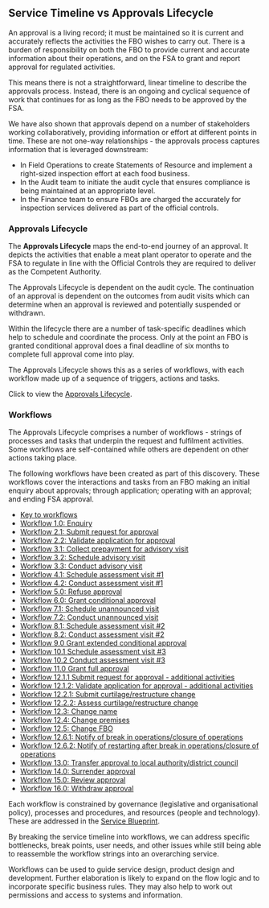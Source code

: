 ## Service Timeline vs Approvals Lifecycle
An approval is a living record; it must be maintained so it is current and accurately reflects the activities the FBO wishes to carry out. There is a burden of responsibility on both the FBO to provide current and accurate information about their operations, and on the FSA to grant and report approval for regulated activities.

This means there is not a straightforward, linear timeline to describe the approvals process. Instead, there is an ongoing and cyclical sequence of work that continues for as long as the FBO needs to be approved by the FSA.

We have also shown that approvals depend on a number of stakeholders working collaboratively, providing information or effort at different points in time. These are not one-way relationships - the approvals process captures information that is leveraged downstream:
* In Field Operations to create Statements of Resource and implement a right-sized inspection effort at each food business.
* In the Audit team to initiate the audit cycle that ensures compliance is being maintained at an appropriate level.
* In the Finance team to ensure FBOs are charged the accurately for inspection services delivered as part of the official controls.


### Approvals Lifecycle
The **Approvals Lifecycle** maps the end-to-end journey of an approval. It depicts the activities that enable a meat plant operator to operate and the FSA to regulate in line with the Official Controls they are required to deliver as the Competent Authority.

The Approvals Lifecycle is dependent on the audit cycle. The continuation of an approval is dependent on the outcomes from audit visits which can determine when an approval is reviewed and potentially suspended or withdrawn.

Within the lifecycle there are a number of task-specific deadlines which help to schedule and coordinate the process. Only at the point an FBO is granted conditional approval does a final deadline of six months to complete full approval come into play.

The Approvals Lifecycle shows this as a series of workflows, with each workflow made up of a sequence of triggers, actions and tasks. 

Click to view the [Approvals Lifecycle](https://drive.google.com/file/d/1P_vAGrQjXrsqebcCfbrhLXhV9X0gXBRR/view?usp=sharing).


### Workflows
The Approvals Lifecycle comprises a number of workflows - strings of processes and tasks that underpin the request and fulfilment activities. Some workflows are self-contained while others are dependent on other actions taking place.

The following workflows have been created as part of this discovery. These workflows cover the interactions and tasks from an FBO making an initial enquiry about approvals; through application; operating with an approval; and ending FSA approval.

* [Key to workflows](https://drive.google.com/file/d/1uVpD6YmwaySxLAoxl53NIaF9jKHYGQ0G/view?usp=sharing)
* [Workflow 1.0: Enquiry](https://drive.google.com/file/d/1ZwkAKa2tTBTRn66ZZdLMVpkV02jRaOib/view?usp=sharing)
* [Workflow 2.1: Submit request for approval](https://drive.google.com/file/d/1MkA-W9ve6hcANeFp9X7UXXuxKAz1v5IE/view?usp=sharing)
* [Workflow 2.2: Validate application for approval](https://drive.google.com/file/d/1LHtBoj7ycZDdxS8EcZkFS8lLOBRqny2W/view?usp=sharing)
* [Workflow 3.1: Collect prepayment for advisory visit](https://drive.google.com/file/d/19VridFopJ1dPMPEyGounGcyY2WD-DNg-/view?usp=sharing)
* [Workflow 3.2: Schedule advisory visit](https://drive.google.com/file/d/1kLqPkfvbutO5IqmzZWEyw-GetY8A34RV/view?usp=sharing)
* [Workflow 3.3: Conduct advisory visit](https://drive.google.com/file/d/13bYuw2Ys_uPBzdscXdcbDVETbjo8rL_u/view?usp=sharing)
* [Workflow 4.1:  Schedule assessment visit #1](https://drive.google.com/file/d/13G8LzdCRQYyRizVTEF9rpg_qHDlUXk7W/view?usp=sharing)
* [Workflow 4.2: Conduct assessment visit #1](https://drive.google.com/file/d/17nyrIfVlK14uoXRHRcjSu7_f8YHEm4ZN/view?usp=sharing)
* [Workflow 5.0: Refuse approval](https://drive.google.com/file/d/1c6yQtm7GrRUXe5qiuGXhRfw-375yaRLp/view?usp=sharing)
* [Workflow 6.0: Grant conditional approval](https://drive.google.com/file/d/1twEDmZwBeS8kJegKD9Emnseouv2XCBF3/view?usp=sharing)
* [Workflow 7.1: Schedule unannounced visit](https://drive.google.com/file/d/1HWMj7D0ayw4Y-amoUpWM9DYcahdRikzB/view?usp=sharing)
* [Workflow 7.2: Conduct unannounced visit](https://drive.google.com/file/d/1YwzkTGrUSDsPyeFIXWLzTWnhsEJnyOCz/view?usp=sharing)
* [Workflow 8.1: Schedule assessment visit #2](https://drive.google.com/file/d/1YwzkTGrUSDsPyeFIXWLzTWnhsEJnyOCz/view?usp=sharing)
* [Workflow 8.2: Conduct assessment visit #2](https://drive.google.com/file/d/1YwzkTGrUSDsPyeFIXWLzTWnhsEJnyOCz/view?usp=sharing)
* [Workflow 9.0 Grant extended conditional approval](https://drive.google.com/file/d/1BKhrNobaDEZCyjDxKeJq_FL0Fe0osek0/view?usp=sharing)
* [Workflow 10.1 Schedule assessment visit #3](https://drive.google.com/file/d/1SgTFNwmZ1NXLMYO5QYBtRFtpVNsIMGkO/view?usp=sharing)
* [Workflow 10.2 Conduct assessment visit #3](https://drive.google.com/file/d/1q249oVbfN7rtjLvw30Fwhzk1K2Tx4RwZ/view?usp=sharing)
* [Workflow 11.0 Grant full approval](https://drive.google.com/file/d/1cUgdJ9bwdxrv0WV-nl2FRLQlD-sUlZMJ/view?usp=sharing)
* [Workflow 12.1.1 Submit request for approval - additional activities](https://drive.google.com/file/d/15B0w8BEbls4AOREShv_uP4FPqrUMpvOz/view?usp=sharing)
* [Workflow 12.1.2: Validate application for approval - additional activities](https://drive.google.com/file/d/1izhG91cYRcwtFprovPYOJkqf__F-m7AK/view?usp=sharing)
* [Workflow 12.2.1: Submit curtilage/restructure change](https://drive.google.com/file/d/1aupT8Z57cWfhXkAGTGz8O9J8b6MnZE_9/view?usp=sharing) 
* [Workflow 12.2.2: Assess curtilage/restructure change](https://drive.google.com/file/d/1tqS3WxiBSOydEWTDcHcAZqytWGsDLc1d/view?usp=sharing)
* [Workflow 12.3: Change name](https://drive.google.com/file/d/1Lvrey_n2gUM6EJEi3X-SDpJaLp-X92A5/view?usp=sharing)
* [Workflow 12.4: Change premises](https://drive.google.com/file/d/13vBFpj07YblvWUNm4PZmrJz_egqFyTRw/view?usp=sharing)
* [Workflow 12.5: Change FBO](https://drive.google.com/file/d/1aVP4qsh7WSSY3Ga9w-DIciy__4iS5X2D/view?usp=sharing)
* [Workflow 12.6.1: Notify of break in operations/closure of operations](https://drive.google.com/file/d/1A8vgXbm6aVsSl6Fibexmw_yn8xYtnefn/view?usp=sharing)
* [Workflow 12.6.2: Notify of restarting after break in operations/closure of operations](https://drive.google.com/file/d/1TfpA8wbTWti5Y5lZFdFfPCL89Af1TSKo/view?usp=sharing)
* [Workflow 13.0: Transfer approval to local authority/district council](https://drive.google.com/file/d/1u6ABdxnFKapUk9MtZTHkXjEAFUu9f3Gj/view?usp=sharing)
* [Workflow 14.0: Surrender approval](https://drive.google.com/file/d/1ZdU1J-Zg4-wQ57eY9OXlDESoefsg7GgH/view?usp=sharing)
* [Workflow 15.0: Review approval](https://drive.google.com/file/d/1s63cqYC4EVAIhMrJ2HLAF7P6P9Z5DcOS/view?usp=sharing)
* [Workflow 16.0: Withdraw approval](https://drive.google.com/file/d/1MmBQtyCWuH9oAR_vGjq44-vUOTP7qsOa/view?usp=sharing)

Each workflow is constrained by governance (legislative and organisational policy), processes and procedures, and resources (people and technology). These are addressed in the [Service Blueprint](https://github.com/notbinary/fsa-approvals/wiki/service-blueprint).

By breaking the service timeline into workflows, we can address specific bottlenecks, break points, user needs, and other issues while still being able to reassemble the workflow strings into an overarching service. 

Workflows can be used to guide service design, product design and development. Further elaboration is likely to expand on the flow logic and to incorporate specific business rules. They may also help to work out permissions and access to systems and information.

 